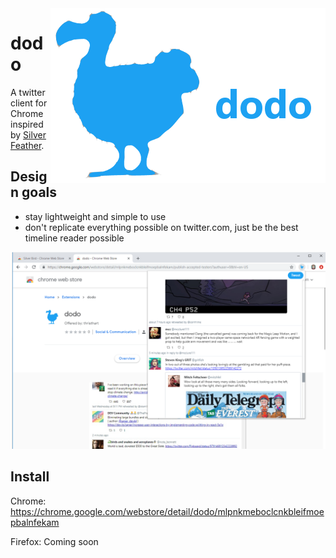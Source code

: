 <a href="https://chrome.google.com/webstore/detail/dodo/mlpnkmeboclcnkbleifmoepbalnfekam">
  <img src="./promo/dodo.png" alt="dodo logo" title="dodo" align="right" height="280">
</a>

# dodo
A twitter client for Chrome inspired by [Silver Feather](https://github.com/kav2k/silver_feather). 

## Design goals
- stay lightweight and simple to use
- don't replicate everything possible on twitter.com, just be the best timeline reader possible

<img src="./promo/screenshot.png" alt="dodo screenshot">

## Install
Chrome: https://chrome.google.com/webstore/detail/dodo/mlpnkmeboclcnkbleifmoepbalnfekam

Firefox: Coming soon
